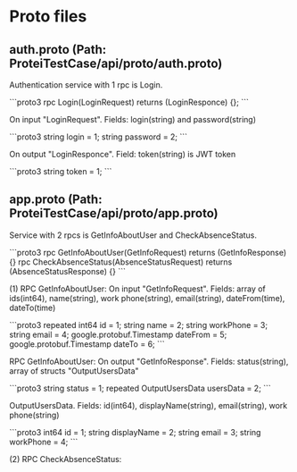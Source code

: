 # Proto files
## auth.proto (Path: ProteiTestCase/api/proto/auth.proto)
<p>Authentication service with 1 rpc is Login.</p>
```proto3
    rpc Login(LoginRequest) returns (LoginResponce) {};
```

<p>On input "LoginRequest". Fields: login(string) and password(string)</p>
```proto3
    string login = 1;
    string password = 2;
```

<p>On output "LoginResponce". Field: token(string) is JWT token</p>
```proto3
    string token = 1;
```

## app.proto (Path: ProteiTestCase/api/proto/app.proto)
<p>Service with 2 rpcs is GetInfoAboutUser and CheckAbsenceStatus.</p>
```proto3
    rpc GetInfoAboutUser(GetInfoRequest) returns (GetInfoResponse) {}
    rpc CheckAbsenceStatus(AbsenceStatusRequest) returns (AbsenceStatusResponse) {}
```

<p>(1) RPC GetInfoAboutUser: On input "GetInfoRequest". Fields: array of ids(int64), name(string), work phone(string), email(string), 
dateFrom(time), dateTo(time)</p>
```proto3
    repeated int64 id = 1;
    string name = 2;
    string workPhone = 3;
    string email = 4;
    google.protobuf.Timestamp dateFrom = 5;
    google.protobuf.Timestamp dateTo = 6;
```

<p>RPC GetInfoAboutUser: On output "GetInfoResponse". Fields: status(string), array of structs "OutputUsersData"</p>
```proto3
    string status = 1;
    repeated OutputUsersData usersData = 2;
```
<p>OutputUsersData. Fields: id(int64), displayName(string), email(string), work phone(string)</p>
```proto3
    int64 id = 1;
    string displayName = 2;
    string email = 3;
    string workPhone = 4;
```

<p>(2) RPC CheckAbsenceStatus: